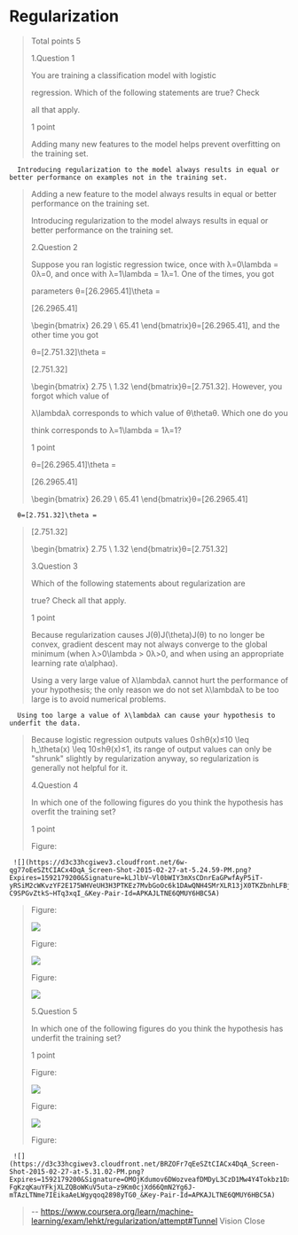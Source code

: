 # Regularization
> 
> Total points 5
> 
>  1.Question 1
> 
> You are training a classification model with logistic
> 
> regression. Which of the following statements are true? Check
> 
> all that apply.
> 
> 1 point 
> 
>  Adding many new features to the model helps prevent overfitting on the training set. 
> 

      Introducing regularization to the model always results in equal or better performance on examples not in the training set. 
> 
>  Adding a new feature to the model always results in equal or better performance on the training set. 
> 
>  Introducing regularization to the model always results in equal or better performance on the training set. 
> 
>  2.Question 2
> 
> Suppose you ran logistic regression twice, once with λ=0\lambda = 0λ=0, and once with λ=1\lambda = 1λ=1. One of the times, you got
> 
> parameters θ=[26.2965.41]\theta =
> 
> [26.2965.41]
> 
> \begin{bmatrix} 26.29 \\ 65.41 \end{bmatrix}θ=[26.2965.41​], and the other time you got
> 
> θ=[2.751.32]\theta =
> 
> [2.751.32]
> 
> \begin{bmatrix} 2.75 \\ 1.32 \end{bmatrix}θ=[2.751.32​]. However, you forgot which value of
> 
> λ\lambdaλ corresponds to which value of θ\thetaθ. Which one do you
> 
> think corresponds to λ=1\lambda = 1λ=1?
> 
> 1 point 
> 
>  θ=[26.2965.41]\theta =
> 
> [26.2965.41]
> 
> \begin{bmatrix} 26.29 \\ 65.41 \end{bmatrix}θ=[26.2965.41​] 
> 

      θ=[2.751.32]\theta =
> 
> [2.751.32]
> 
> \begin{bmatrix} 2.75 \\ 1.32 \end{bmatrix}θ=[2.751.32​] 
> 
>  3.Question 3
> 
> Which of the following statements about regularization are
> 
> true? Check all that apply.
> 
> 1 point 
> 
>  Because regularization causes J(θ)J(\theta)J(θ) to no longer be convex, gradient descent may not always converge to the global minimum (when λ>0\lambda > 0λ>0, and when using an appropriate learning rate α\alphaα). 
> 
>  Using a very large value of λ\lambdaλ cannot hurt the performance of your hypothesis; the only reason we do not set λ\lambdaλ to be too large is to avoid numerical problems. 
> 

      Using too large a value of λ\lambdaλ can cause your hypothesis to underfit the data. 
> 
>  Because logistic regression outputs values 0≤hθ(x)≤10 \leq h_\theta(x) \leq 10≤hθ​(x)≤1, its range of output values can only be "shrunk" slightly by regularization anyway, so regularization is generally not helpful for it. 
> 
>  4.Question 4
> 
> In which one of the following figures do you think the hypothesis has overfit the training set?
> 
> 1 point 
> 
>  Figure:
> 

     ![](https://d3c33hcgiwev3.cloudfront.net/6w-qg77oEeSZtCIACx4DqA_Screen-Shot-2015-02-27-at-5.24.59-PM.png?Expires=1592179200&Signature=kLJlbV~Vl0bWIY3mXsCDnrEaGPwfAyP5iT-yRSiM2cWKvzYF2E175WHVeUH3H3PTKEz7MvbGoOc6k1DAwQNH4SMrXLR13jX0TKZbnhLFBjpe2EZNGtODN4zIiowihiUSmnSV4CZCZ9nYVcdwX0G1y0jx-C9SPGvZtkS~HTq3xqI_&Key-Pair-Id=APKAJLTNE6QMUY6HBC5A) 
> 
>  Figure:
> 
> ![](https://d3c33hcgiwev3.cloudfront.net/B--iib7pEeSjMiIAC7MDiQ_Screen-Shot-2015-02-27-at-5.25.16-PM.png?Expires=1592179200&Signature=HASeVH2d7fdQfZ5N0e9p37-Ak3u7qLF5Jbm9b7A1JWEl~YX01W7hA6O~VNhDXlvclE5k3TVd3R~zJaayPx7-qEPbIv-pi1eTCiSGhjP9RDE3hU4xnaD7-yJzsokm3jITNbcEA0vpprMQyOPGoINF8YgXbk98Ct3T2iD3CqpjLag_&Key-Pair-Id=APKAJLTNE6QMUY6HBC5A) 
> 
>  Figure:
> 
> ![](https://d3c33hcgiwev3.cloudfront.net/MMTSK77pEeSjMiIAC7MDiQ_Screen-Shot-2015-02-27-at-5.25.39-PM.png?Expires=1592179200&Signature=W03ehNs88HFW~1A32oiK6QdPwdeVaJt6aAqRUvhfl-viafUysmZnvuV6-EaJw3OkvYm1IeITlQcpM9XD9CqG9d9w430GPrXZoLrBoAgj2yRPRv6eJ9gFMXKVs-DMg4qwRvZZp1nPf2dujKFBY5qekg8TwNR0I59tCIIgcOegu5o_&Key-Pair-Id=APKAJLTNE6QMUY6HBC5A) 
> 
>  Figure:
> 
> ![](https://d3c33hcgiwev3.cloudfront.net/SlZinr7pEeSKOiIAC1ARFQ_Screen-Shot-2015-02-27-at-5.25.45-PM.png?Expires=1592179200&Signature=c~sck~Wt0ZM3Zr4KaL6vybamPQd61dIjl8OZPsMVA7K2b-uzpQ~BNanNxvuLtf4EzbAZQlNsOLDuGXVpMVCVANo4VOrIGic1A6HE3-zBrq8YpofGempQjDp3jv-fXhxUFEHQBRZxGm73vbWvT54KjDaSOCet-Keg8s7CeVdDXN8_&Key-Pair-Id=APKAJLTNE6QMUY6HBC5A) 
> 
>  5.Question 5
> 
> In which one of the following figures do you think the hypothesis has underfit the training set?
> 
> 1 point 
> 
>  Figure:
> 
> ![](https://d3c33hcgiwev3.cloudfront.net/4qRnjr7pEeSjMiIAC7MDiQ_Screen-Shot-2015-02-27-at-5.30.48-PM.png?Expires=1592179200&Signature=P~ISrIU0X9cFmBAsIRahaIY1a6ony-2syjiznASUn7Lyx2cLLZvk8WxcVHiejt6uYZT5py6c1GTXeYAL5M~6GQ59odkqXwSSD5G7uMVr3W0D3dGNbJYVxteLezcTIODWTeqvOCPLAShdrF3mIzMa-s8Ecs8ETpyszRLs-V-lwnI_&Key-Pair-Id=APKAJLTNE6QMUY6HBC5A) 
> 
>  Figure:
> 
> ![](https://d3c33hcgiwev3.cloudfront.net/8kfaFb7pEeSZtCIACx4DqA_Screen-Shot-2015-02-27-at-5.30.56-PM.png?Expires=1592179200&Signature=T0QVL8tJk3hjIKy3EsWmLVB8g7kOFS4M0L7siLmxASskl1gO52ILIZHnDs7UX8bqyIHCy5ZibzZM8ONPcjvDHovubwVPz-yuMjKNZdfNBpBIiyQWyK5rLykimvTXfD-vegUp9pYsnbshHFjYyXLQ5iF5yB0jlZxAqwNPZw-f0GI_&Key-Pair-Id=APKAJLTNE6QMUY6HBC5A) 
> 
>  Figure:
> 

     ![](https://d3c33hcgiwev3.cloudfront.net/BRZOFr7qEeSZtCIACx4DqA_Screen-Shot-2015-02-27-at-5.31.02-PM.png?Expires=1592179200&Signature=OMOjKdumov6DWozveafDMDyL3CzD1Mw4Y4Tokbz1Dxb7RSMMkWsLgqtcxhf733x9J7I39pOIlCznEbBJitiQnoGV5RB-FgKzqKauYFkjXLZQBoWKuV5uta~z9Km0cjXd66QmN2Yg6J-mTAzLTNme7IEikaAeLWgyqoq2898yTG0_&Key-Pair-Id=APKAJLTNE6QMUY6HBC5A)
>
> -- https://www.coursera.org/learn/machine-learning/exam/lehkt/regularization/attempt#Tunnel Vision Close
